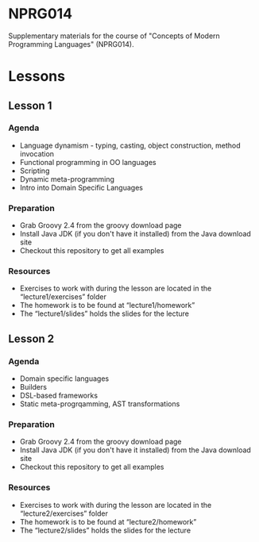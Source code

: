 # NPRG014
Supplementary materials for the course of "Concepts of Modern Programming Languages" (NPRG014).

# Lessons

## Lesson 1
### Agenda
* Language dynamism - typing, casting, object construction, method invocation
* Functional programming in OO languages
* Scripting
* Dynamic meta-programming
* Intro into Domain Specific Languages

### Preparation
* Grab Groovy 2.4 from the groovy download page
* Install Java JDK (if you don't have it installed) from the Java download site
* Checkout this repository to get all examples

### Resources
* Exercises to work with during the lesson are located in the “lecture1/exercises” folder
* The homework is to be found at “lecture1/homework”
* The “lecture1/slides” holds the slides for the lecture


## Lesson 2
### Agenda

* Domain specific languages
* Builders
* DSL-based frameworks
* Static meta-progrqamming, AST transformations

### Preparation
* Grab Groovy 2.4 from the groovy download page
* Install Java JDK (if you don't have it installed) from the Java download site
* Checkout this repository to get all examples

### Resources
* Exercises to work with during the lesson are located in the “lecture2/exercises” folder
* The homework is to be found at “lecture2/homework”
* The “lecture2/slides” holds the slides for the lecture
